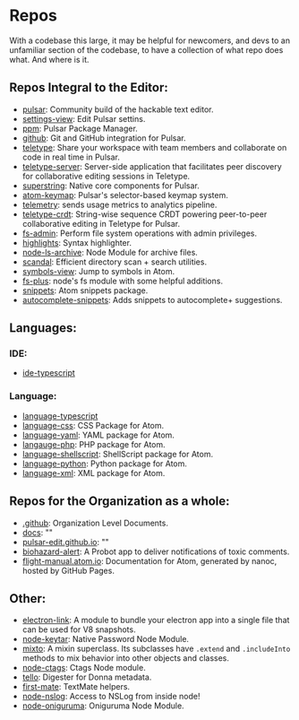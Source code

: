 # Repos

With a codebase this large, it may be helpful for newcomers, and devs to an unfamiliar section of the codebase, to have a collection of what repo does what. And where is it.

## Repos Integral to the Editor:

* [pulsar](https://github.com/pulsar-edit/pulsar): Community build of the hackable text editor.
* [settings-view](https://github.com/pulsar-edit/settings-view): Edit Pulsar settins.
* [ppm](https://github.com/pulsar-edit/ppm): Pulsar Package Manager.
* [github](https://github.com/pulsar-edit/github): Git and GitHub integration for Pulsar.
* [teletype](https://github.com/pulsar-edit/teletype): Share your workspace with team members and collaborate on code in real time in Pulsar.
* [teletype-server](https://github.com/pulsar-edit/teletype-server): Server-side application that facilitates peer discovery for collaborative editing sessions in Teletype.
* [superstring](https://github.com/pulsar-edit/superstring): Native core components for Pulsar.
* [atom-keymap](https://github.com/pulsar-edit/atom-keymap): Pulsar's selector-based keymap system.
* [telemetry](https://github.com/pulsar-edit/telemetry): sends usage metrics to analytics pipeline.
* [teletype-crdt](https://github.com/pulsar-edit/teletype-crdt): String-wise sequence CRDT powering peer-to-peer collaborative editing in Teletype for Pulsar.
* [fs-admin](https://github.com/pulsar-edit/fs-admin): Perform file system operations with admin privileges.
* [highlights](https://github.com/pulsar-edit/highlights): Syntax highlighter.
* [node-ls-archive](https://github.com/pulsar-edit/node-ls-archive): Node Module for archive files.
* [scandal](https://github.com/pulsar-edit/scandal): Efficient directory scan + search utilities.
* [symbols-view](https://github.com/pulsar-edit/symbols-view): Jump to symbols in Atom.
* [fs-plus](https://github.com/pulsar-edit/fs-plus): node's fs module with some helpful additions.
* [snippets](https://github.com/pulsar-edit/snippets): Atom snippets package.
* [autocomplete-snippets](https://github.com/pulsar-edit/autocomplete-snippets): Adds snippets to autocomplete+ suggestions.

## Languages:

### IDE:

* [ide-typescript](https://github.com/pulsar-edit/ide-typescript)

### Language:

* [language-typescript](https://github.com/pulsar-edit/language-typescript)
* [language-css](https://github.com/pulsar-edit/language-css): CSS Package for Atom.
* [language-yaml](https://github.com/pulsar-edit/language-yaml): YAML package for Atom.
* [langauge-php](https://github.com/pulsar-edit/language-php): PHP package for Atom.
* [language-shellscript](https://github.com/pulsar-edit/language-shellscript): ShellScript package for Atom.
* [language-python](https://github.com/pulsar-edit/language-python): Python package for Atom.
* [language-xml](https://github.com/pulsar-edit/language-xml): XML package for Atom.

## Repos for the Organization as a whole:

* [.github](https://github.com/pulsar-edit/.github): Organization Level Documents.
* [docs](https://github.com/pulsar-edit/docs): ""
* [pulsar-edit.github.io](https://github.com/pulsar-edit/pulsar-edit.github.io): ""
* [biohazard-alert](https://github.com/pulsar-edit/biohazard-alert): A Probot app to deliver notifications of toxic comments.
* [flight-manual.atom.io](https://github.com/pulsar-edit/flight-manual.atom.io): Documentation for Atom, generated by nanoc, hosted by GitHub Pages.

## Other:

* [electron-link](https://github.com/pulsar-edit/electron-link): A module to bundle your electron app into a single file that can be used for V8 snapshots.
* [node-keytar](https://github.com/pulsar-edit/node-keytar): Native Password Node Module.
* [mixto](https://github.com/pulsar-edit/mixto): A mixin superclass. Its subclasses have `.extend` and `.includeInto` methods to mix behavior into other objects and classes.
* [node-ctags](https://github.com/pulsar-edit/node-ctags): Ctags Node module.
* [tello](https://github.com/pulsar-edit/tello): Digester for Donna metadata.
* [first-mate](https://github.com/pulsar-edit/first-mate): TextMate helpers.
* [node-nslog](https://github.com/pulsar-edit/node-nslog): Access to NSLog from inside node!
* [node-oniguruma](https://github.com/pulsar-edit/node-oniguruma): Oniguruma Node Module.
